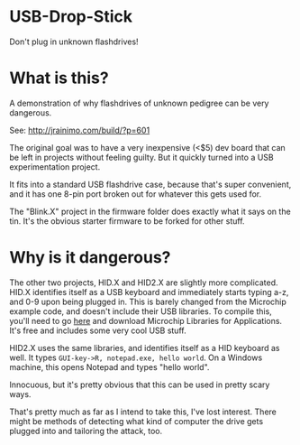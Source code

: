 # USB-Drop-Stick
Don't plug in unknown flashdrives!


# What is this?

A demonstration of why flashdrives of unknown pedigree can be very dangerous.

See:
http://jrainimo.com/build/?p=601

The original goal was to have a very inexpensive (<$5) dev board that can be left in projects without feeling guilty. But it quickly turned into a USB experimentation project.

It fits into a standard USB flashdrive case, because that's super convenient, and it has one 8-pin port broken out for whatever this gets used for.

The "Blink.X" project in the firmware folder does exactly what it says on the tin. It's the obvious starter firmware to be forked for other stuff.

# Why is it dangerous?

The other two projects, HID.X and HID2.X are slightly more complicated.
HID.X identifies itself as a USB keyboard and immediately starts typing a-z, and 0-9 upon being plugged in. This is barely changed from the Microchip example code, and doesn't include their USB libraries.
To compile this, you'll need to go [here](http://www.microchip.com/mplab/microchip-libraries-for-applications) and download Microchip Libraries for Applications. It's free and includes some very cool USB stuff.

HID2.X uses the same libraries, and identifies itself as a HID keyboard as well. It types `GUI-key->R, notepad.exe, hello world`. On a Windows machine, this opens Notepad and types "hello world".

Innocuous, but it's pretty obvious that this can be used in pretty scary ways.

That's pretty much as far as I intend to take this, I've lost interest. There might be methods of detecting what kind of computer the drive gets plugged into and tailoring the attack, too.